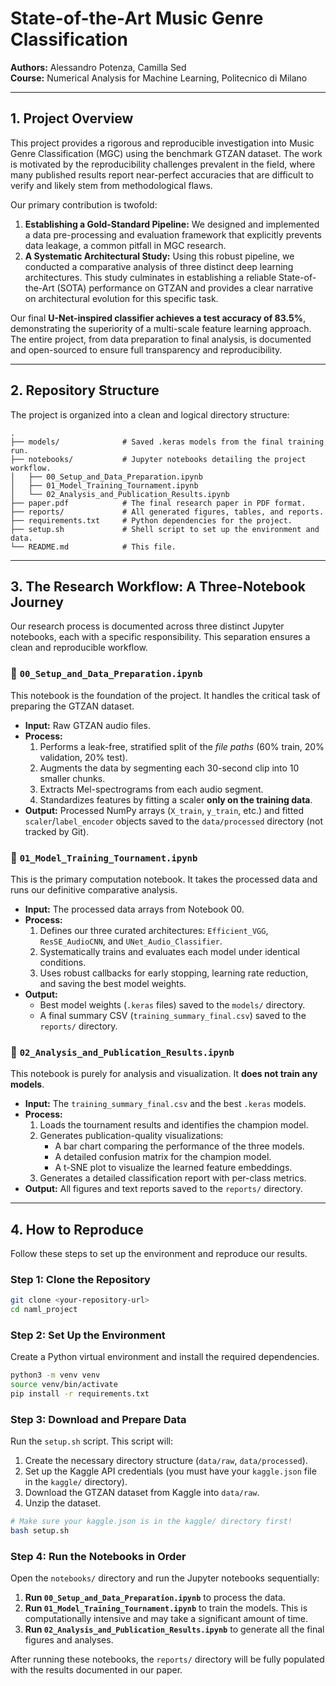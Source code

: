 # State-of-the-Art Music Genre Classification

**Authors:** Alessandro Potenza, Camilla Sed  
**Course:** Numerical Analysis for Machine Learning, Politecnico di Milano

---

## 1. Project Overview

This project provides a rigorous and reproducible investigation into Music Genre Classification (MGC) using the benchmark GTZAN dataset. The work is motivated by the reproducibility challenges prevalent in the field, where many published results report near-perfect accuracies that are difficult to verify and likely stem from methodological flaws.

Our primary contribution is twofold:
1.  **Establishing a Gold-Standard Pipeline:** We designed and implemented a data pre-processing and evaluation framework that explicitly prevents data leakage, a common pitfall in MGC research.
2.  **A Systematic Architectural Study:** Using this robust pipeline, we conducted a comparative analysis of three distinct deep learning architectures. This study culminates in establishing a reliable State-of-the-Art (SOTA) performance on GTZAN and provides a clear narrative on architectural evolution for this specific task.

Our final **U-Net-inspired classifier achieves a test accuracy of 83.5%**, demonstrating the superiority of a multi-scale feature learning approach. The entire project, from data preparation to final analysis, is documented and open-sourced to ensure full transparency and reproducibility.

---

## 2. Repository Structure

The project is organized into a clean and logical directory structure:

```
.
├── models/              # Saved .keras models from the final training run.
├── notebooks/           # Jupyter notebooks detailing the project workflow.
│   ├── 00_Setup_and_Data_Preparation.ipynb
│   ├── 01_Model_Training_Tournament.ipynb
│   └── 02_Analysis_and_Publication_Results.ipynb
├── paper.pdf            # The final research paper in PDF format.
├── reports/             # All generated figures, tables, and reports.
├── requirements.txt     # Python dependencies for the project.
├── setup.sh             # Shell script to set up the environment and data.
└── README.md            # This file.
```

---

## 3. The Research Workflow: A Three-Notebook Journey

Our research process is documented across three distinct Jupyter notebooks, each with a specific responsibility. This separation ensures a clean and reproducible workflow.

### 📓 `00_Setup_and_Data_Preparation.ipynb`
This notebook is the foundation of the project. It handles the critical task of preparing the GTZAN dataset.

-   **Input:** Raw GTZAN audio files.
-   **Process:**
    1.  Performs a leak-free, stratified split of the *file paths* (60% train, 20% validation, 20% test).
    2.  Augments the data by segmenting each 30-second clip into 10 smaller chunks.
    3.  Extracts Mel-spectrograms from each audio segment.
    4.  Standardizes features by fitting a scaler **only on the training data**.
-   **Output:** Processed NumPy arrays (`X_train`, `y_train`, etc.) and fitted `scaler`/`label_encoder` objects saved to the `data/processed` directory (not tracked by Git).

### 📓 `01_Model_Training_Tournament.ipynb`
This is the primary computation notebook. It takes the processed data and runs our definitive comparative analysis.

-   **Input:** The processed data arrays from Notebook 00.
-   **Process:**
    1.  Defines our three curated architectures: `Efficient_VGG`, `ResSE_AudioCNN`, and `UNet_Audio_Classifier`.
    2.  Systematically trains and evaluates each model under identical conditions.
    3.  Uses robust callbacks for early stopping, learning rate reduction, and saving the best model weights.
-   **Output:**
    -   Best model weights (`.keras` files) saved to the `models/` directory.
    -   A final summary CSV (`training_summary_final.csv`) saved to the `reports/` directory.

### 📓 `02_Analysis_and_Publication_Results.ipynb`
This notebook is purely for analysis and visualization. It **does not train any models**.

-   **Input:** The `training_summary_final.csv` and the best `.keras` models.
-   **Process:**
    1.  Loads the tournament results and identifies the champion model.
    2.  Generates publication-quality visualizations:
        -   A bar chart comparing the performance of the three models.
        -   A detailed confusion matrix for the champion model.
        -   A t-SNE plot to visualize the learned feature embeddings.
    3.  Generates a detailed classification report with per-class metrics.
-   **Output:** All figures and text reports saved to the `reports/` directory.

---

## 4. How to Reproduce

Follow these steps to set up the environment and reproduce our results.

### Step 1: Clone the Repository
```bash
git clone <your-repository-url>
cd naml_project
```

### Step 2: Set Up the Environment
Create a Python virtual environment and install the required dependencies.
```bash
python3 -m venv venv
source venv/bin/activate
pip install -r requirements.txt
```

### Step 3: Download and Prepare Data
Run the `setup.sh` script. This script will:
1.  Create the necessary directory structure (`data/raw`, `data/processed`).
2.  Set up the Kaggle API credentials (you must have your `kaggle.json` file in the `kaggle/` directory).
3.  Download the GTZAN dataset from Kaggle into `data/raw`.
4.  Unzip the dataset.

```bash
# Make sure your kaggle.json is in the kaggle/ directory first!
bash setup.sh
```

### Step 4: Run the Notebooks in Order
Open the `notebooks/` directory and run the Jupyter notebooks sequentially:
1.  **Run `00_Setup_and_Data_Preparation.ipynb`** to process the data.
2.  **Run `01_Model_Training_Tournament.ipynb`** to train the models. This is computationally intensive and may take a significant amount of time.
3.  **Run `02_Analysis_and_Publication_Results.ipynb`** to generate all the final figures and analyses.

After running these notebooks, the `reports/` directory will be fully populated with the results documented in our paper.
